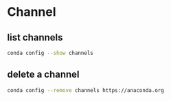 # Channel

## list channels
```sh
conda config --show channels
```

## delete a channel
```sh
conda config --remove channels https://anaconda.org
```
